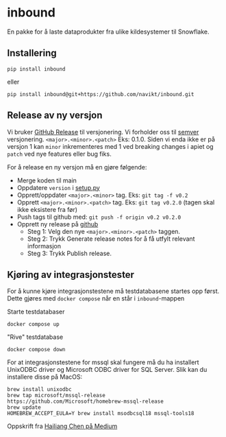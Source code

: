# inbound
En pakke for å laste dataprodukter fra ulike kildesystemer til Snowflake.

## Installering

```shell
pip install inbound
```

eller

```shell
pip install inbound@git+https://github.com/navikt/inbound.git
```

## Release av ny versjon

Vi bruker [GitHub Release](https://docs.github.com/en/repositories/releasing-projects-on-github/managing-releases-in-a-repository) til versjonering. Vi forholder oss til [semver](https://semver.org) versjonering. `<major>.<minor>.<patch>` Eks: 0.1.0. Siden vi enda ikke er på versjon 1 kan `minor` inkrementeres med 1 ved breaking changes i apiet og `patch` ved nye features eller bug fiks.

For å release en ny versjon må en gjøre følgende:
* Merge koden til main
* Oppdatere `version` i [setup.py](setup.py)
* Opprett/oppdater `<major>.<minor>` tag. Eks: `git tag -f v0.2`
* Opprett `<major>.<minor>.<patch>` tag. Eks: `git tag v0.2.0` (tagen skal ikke eksistere fra før)
* Push tags til github med: `git push -f origin v0.2 v0.2.0`
* Opprett ny release på [github](https://docs.github.com/en/repositories/releasing-projects-on-github/managing-releases-in-a-repository)
    * Steg 1: Velg den nye `<major>.<minor>.<patch>` taggen.
    * Steg 2: Trykk Generate release notes for å få utfylt relevant informasjon 
    * Steg 3: Trykk Publish release.

## Kjøring av integrasjonstester

For å kunne kjøre integrasjonstestene må testdatabasene startes opp først. Dette gjøres med `docker compose` når en står i `inbound`-mappen

Starte testdatabaser

```shell
docker compose up
```

"Rive" testdatabase

```shell
docker compose down
```

For at integrasjonstestene for mssql skal fungere må du ha installert UnixODBC driver og Microsoft ODBC driver for SQL Server. Slik kan du installere disse på MacOS:

```shell
brew install unixodbc
brew tap microsoft/mssql-release https://github.com/Microsoft/homebrew-mssql-release
brew update
HOMEBREW_ACCEPT_EULA=Y brew install msodbcsql18 mssql-tools18
```

Oppskrift fra [Hailiang Chen på Medium](https://medium.com/@chen19/accessing-ms-sql-server-on-macos-via-odbc-a-step-by-step-guide-86cb5c70ba14)